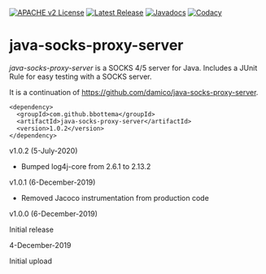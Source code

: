 [![APACHE v2 License](https://img.shields.io/badge/license-apachev2-blue.svg?style=flat)](LICENSE-2.0.txt) 
[![Latest Release](https://img.shields.io/maven-central/v/com.github.bbottema/java-socks-proxy-server.svg?style=flat)](http://search.maven.org/#search%7Cgav%7C1%7Cg%3A%22com.github.bbottema%22%20AND%20a%3A%22java-socks-proxy-server%22) 
[![Javadocs](http://www.javadoc.io/badge/com.github.bbottema/java-socks-proxy-server.svg)](http://www.javadoc.io/doc/com.github.bbottema/java-socks-proxy-server)
[![Codacy](https://img.shields.io/codacy/grade/d04a57e7f3184b47962e2666419683a1.svg?style=flat)](https://www.codacy.com/app/b-bottema/java-socks-proxy-server)

# java-socks-proxy-server
*java-socks-proxy-server* is a SOCKS 4/5 server for Java. Includes a JUnit Rule for easy testing with a SOCKS server.

It is a continuation of https://github.com/damico/java-socks-proxy-server.

```
<dependency>
  <groupId>com.github.bbottema</groupId>
  <artifactId>java-socks-proxy-server</artifactId>
  <version>1.0.2</version>
</dependency>
```

v1.0.2 (5-July-2020)

- Bumped log4j-core from 2.6.1 to 2.13.2 


v1.0.1 (6-December-2019)

- Removed Jacoco instrumentation from production code


v1.0.0 (6-December-2019)

Initial release


4-December-2019

Initial upload